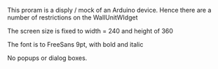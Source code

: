 This proram is a disply / mock of an Arduino device. Hence there are a number of restrictions on the WallUnitWIdget

The screen size is fixed to  width = 240 and height of 360

The font is to FreeSans 9pt, with bold and italic 

No popups or dialog boxes.

